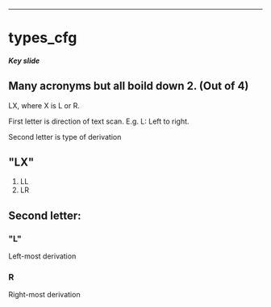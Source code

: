 ---
# types_cfg

##### Key slide

## Many acronyms but all boild down 2. (Out of 4)

LX, where X is L or R.

First letter is direction of text scan. E.g. L: Left to right.

Second letter is type of derivation

## "LX"

1. LL
2. LR

## Second letter:

### "L"

Left-most derivation

### R


Right-most derivation